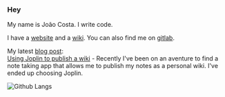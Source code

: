 ### Hey

My name is João Costa. I write code.

I have a [website](https://joaocosta.dev) and a [wiki](https://wiki.joaocosta.dev). You can also find me on [gitlab](https://gitlab.com/JoaoCostaIFG).

My latest [blog post](http://joaocosta.dev/blog/14):  
[Using Joplin to publish a wiki](http://joaocosta.dev/blog/14) - Recently I've been on an aventure to find a note taking app that allows me to publish my notes as a personal wiki. I've ended up choosing Joplin.

![Github Langs](https://github-readme-stats.vercel.app/api/top-langs/?username=JoaoCostaIFG&theme=dark&hide=Jupyter%20Notebook&layout=compact)
